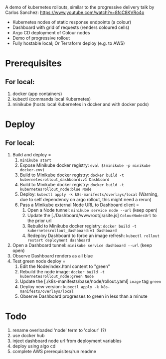 A demo of kubernetes rollouts, similar to the progressive delivery talk by Carlos Sanchez: https://www.youtube.com/watch?v=8fcC8KVRo4o

- Kubernetes nodes of static response endpoints (a colour)
- Dashboard with grid of requests (renders coloured cells)
- Argo CD deployment of Colour nodes
- Demo of progressive rollout
- Fully hostable local; Or Terraform deploy (e.g. to AWS)


Prerequisites
===

For local:
---

1. docker (app containers)
1. kubectl (commands local Kubernetes)
1. minikube (hosts local Kubernetes in docker and with docker pods)



Deploy
===

For local:
---

1. Build and deploy =
    1. `minikube start`
    1. Expose Minikube docker registry: `eval $(minikube -p minikube docker-env)`
    1. Build to Minikube docker registry: `docker build -t kubernetesrollout_dashboard:v1 Dashboard`
    1. Build to Minikube docker registry: `docker build -t kubernetesrollout_node:blue Node`
    1. Deploy: `kubectl apply -k k8s-manifests/overlays/local` (Warning, due to self dependency on argo rollout, this might need a rerun)
    1. Pass a Minikube external Node URL to Dashboard client =
        1. Open a Node tunnel: `minikube service node --url` (keep open)
        1. Update the [./Dashboard/wwwroot/js/site.js] `ColourNodesUrl` to the prior url
        1. Rebuild to Minikube docker registry: `docker build -t kubernetesrollout_dashboard:v1 Dashboard`
        1. Redeploy Dashboard to force an image refresh: `kubectl rollout restart deployment dashboard`
1. Open a Dashboard tunnel: `minikube service dashboard --url` (keep open)
1. Observe Dashboard renders as all blue
1. Test green node deploy =
    1. Edit the Node/index.html content to "green"
    1. Rebuild the node image: `docker build -t kubernetesrollout_node:green Node`
    1. Update the [./k8s-manifests/base/node/rollout.yaml] `image` tag `green`
    1. Deploy new version: `kubectl apply -k k8s-manifests/overlays/local`
    1. Observe Dashboard progresses to green in less than a minute


Todo
===

1. rename overloaded 'node' term to 'colour' (?)
1. use docker hub
1. inject dashboard node url from deployment variables
1. deploy using algo cd
1. complete AWS prerequisites/run readme
